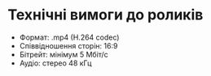 # Технічні вимоги до роликів

- Формат: .mp4 (H.264 codec)
- Співвідношення сторін: 16:9
- Бітрейт: мінімум 5 Мбіт/с
- Аудіо: стерео 48 кГц
